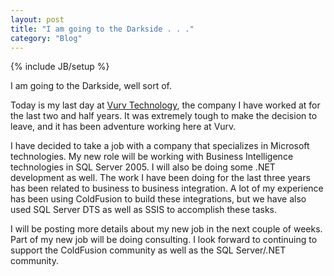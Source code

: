 ```yaml
---
layout: post
title: "I am going to the Darkside . . ."
category: "Blog"
---
```

{% include JB/setup %}

I am going to the Darkside, well sort of.

Today is my last day at [Vurv Technology](http://www.vurv.com), the company I have worked at for the last two and half years. It was extremely tough to make the decision to leave, and it has been adventure working here at Vurv.

I have decided to take a job with a company that specializes in Microsoft technologies. My new role will be working with Business Intelligence technologies in SQL Server 2005\. I will also be doing some .NET development as well. The work I have been doing for the last three years has been related to business to business integration. A lot of my experience has been using ColdFusion to build these integrations, but we have also used SQL Server DTS as well as SSIS to accomplish these tasks.

I will be posting more details about my new job in the next couple of weeks. Part of my new job will be doing consulting. I look forward to continuing to support the ColdFusion community as well as the SQL Server/.NET community.